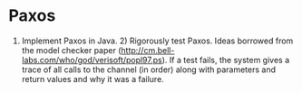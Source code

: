 Paxos
=====

1) Implement Paxos in Java.   2) Rigorously test Paxos.  Ideas borrowed from the model checker paper (http://cm.bell-labs.com/who/god/verisoft/popl97.ps).  If a test fails, the system gives a trace of all calls to the channel (in order) along with parameters and return values and why it was a failure.